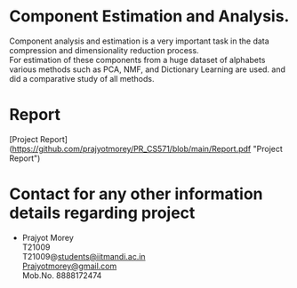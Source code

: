 # Component Estimation and Analysis.

Component analysis and estimation is a very important task in the data compression and dimensionality reduction process.\
For estimation of these components from a huge dataset of alphabets various methods such as PCA, NMF, and Dictionary Learning are used. and did a comparative study of all methods.







# Report
[Project Report] (https://github.com/prajyotmorey/PR_CS571/blob/main/Report.pdf "Project Report")

# Contact for any other information details regarding project

   * Prajyot Morey\
     T21009\
     T21009@students@iitmandi.ac.in\
     Prajyotmorey@gmail.com\
     Mob.No. 8888172474
